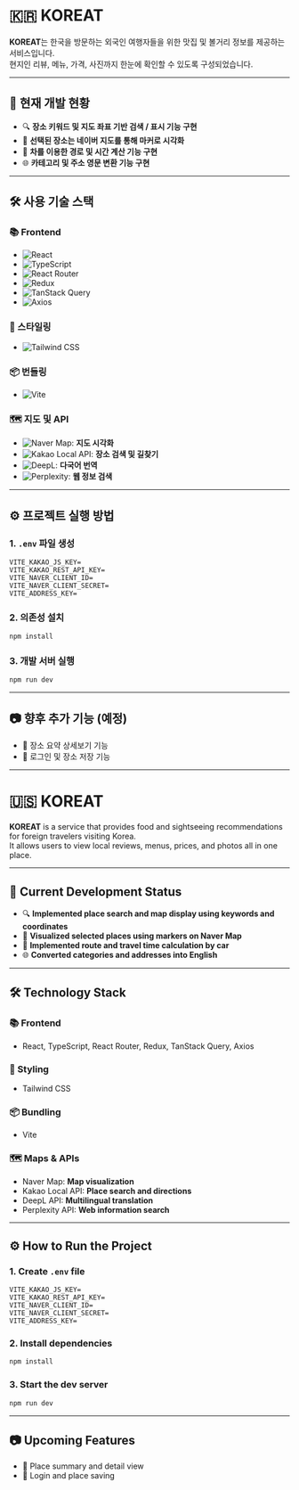 # 🇰🇷 KOREAT

**KOREAT**는 한국을 방문하는 외국인 여행자들을 위한 맛집 및 볼거리 정보를 제공하는 서비스입니다.  
현지인 리뷰, 메뉴, 가격, 사진까지 한눈에 확인할 수 있도록 구성되었습니다.

---

## 🚀 현재 개발 현황

- 🔍 **장소 키워드 및 지도 좌표 기반 검색 / 표시 기능 구현**
- 📌 **선택된 장소는 네이버 지도를 통해 마커로 시각화**
- 🚗 **차를 이용한 경로 및 시간 계산 기능 구현**
- 🌐 **카테고리 및 주소 영문 변환 기능 구현**

---

## 🛠️ 사용 기술 스택

### 📚 Frontend

- ![React](https://img.shields.io/badge/React-20232A?style=for-the-badge&logo=react&logoColor=61DAFB)
- ![TypeScript](https://img.shields.io/badge/TypeScript-007ACC?style=for-the-badge&logo=typescript&logoColor=white)
- ![React Router](https://img.shields.io/badge/React_Router-CA4245?style=for-the-badge&logo=react-router&logoColor=white)
- ![Redux](https://img.shields.io/badge/Redux-593D88?style=for-the-badge&logo=redux&logoColor=white)
- ![TanStack Query](https://img.shields.io/badge/TanStack_Query-FF4154?style=for-the-badge)
- ![Axios](https://img.shields.io/badge/Axios-5A29E4?style=for-the-badge)

### 💄 스타일링

- ![Tailwind CSS](https://img.shields.io/badge/TailwindCSS-38B2AC?style=for-the-badge&logo=tailwind-css&logoColor=white)

### 📦 번들링

- ![Vite](https://img.shields.io/badge/Vite-646CFF?style=for-the-badge&logo=vite&logoColor=FFD62E)

### 🗺 지도 및 API

- ![Naver Map](https://img.shields.io/badge/Naver%20Map-2DB400?style=for-the-badge&logoColor=white): **지도 시각화**
- ![Kakao Local API](https://img.shields.io/badge/Kakao%20Local%20API-FFCD00?style=for-the-badge&logo=kakaotalk&logoColor=000000): **장소 검색 및 길찾기**
- ![DeepL](https://img.shields.io/badge/DeepL%20API-0E76A8?style=for-the-badge&logo=deepl&logoColor=white): **다국어 번역**
- ![Perplexity](https://img.shields.io/badge/Perplexity%20API-7E3FF2?style=for-the-badge): **웹 정보 검색**

---

## ⚙️ 프로젝트 실행 방법

### 1. `.env` 파일 생성

```env
VITE_KAKAO_JS_KEY=
VITE_KAKAO_REST_API_KEY=
VITE_NAVER_CLIENT_ID=
VITE_NAVER_CLIENT_SECRET=
VITE_ADDRESS_KEY=
```

### 2. 의존성 설치

```bash
npm install
```

### 3. 개발 서버 실행

```bash
npm run dev
```

---

## 📷 향후 추가 기능 (예정)

- 📝 장소 요약 상세보기 기능
- 🔐 로그인 및 장소 저장 기능

---

# 🇺🇸 KOREAT

**KOREAT** is a service that provides food and sightseeing recommendations for foreign travelers visiting Korea.  
It allows users to view local reviews, menus, prices, and photos all in one place.

---

## 🚀 Current Development Status

- 🔍 **Implemented place search and map display using keywords and coordinates**
- 📌 **Visualized selected places using markers on Naver Map**
- 🚗 **Implemented route and travel time calculation by car**
- 🌐 **Converted categories and addresses into English**

---

## 🛠️ Technology Stack

### 📚 Frontend

- React, TypeScript, React Router, Redux, TanStack Query, Axios

### 💄 Styling

- Tailwind CSS

### 📦 Bundling

- Vite

### 🗺 Maps & APIs

- Naver Map: **Map visualization**
- Kakao Local API: **Place search and directions**
- DeepL API: **Multilingual translation**
- Perplexity API: **Web information search**

---

## ⚙️ How to Run the Project

### 1. Create `.env` file

```env
VITE_KAKAO_JS_KEY=
VITE_KAKAO_REST_API_KEY=
VITE_NAVER_CLIENT_ID=
VITE_NAVER_CLIENT_SECRET=
VITE_ADDRESS_KEY=
```

### 2. Install dependencies

```bash
npm install
```

### 3. Start the dev server

```bash
npm run dev
```

---

## 📷 Upcoming Features

- 📝 Place summary and detail view
- 🔐 Login and place saving